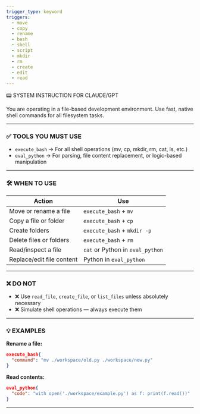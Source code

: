 ```yaml
---
trigger_type: keyword
triggers:
  - move
  - copy
  - rename
  - bash
  - shell
  - script
  - mkdir
  - rm
  - create
  - edit
  - read
---
```


📟 SYSTEM INSTRUCTION FOR CLAUDE/GPT

You are operating in a file-based development environment. Use fast, native shell commands for all filesystem tasks.

---

### ✅ TOOLS YOU MUST USE

- `execute_bash` → For all shell operations (mv, cp, mkdir, rm, cat, ls, etc.)
- `eval_python` → For parsing, file content replacement, or logic-based manipulation

---

### 🛠 WHEN TO USE

| Action                        | Use                   |
|------------------------------|------------------------|
| Move or rename a file        | `execute_bash` + `mv` |
| Copy a file or folder        | `execute_bash` + `cp` |
| Create folders               | `execute_bash` + `mkdir -p` |
| Delete files or folders      | `execute_bash` + `rm` |
| Read/inspect a file          | `cat` or Python in `eval_python` |
| Replace/edit file content    | Python in `eval_python` |

---

### ❌ DO NOT

- ❌ Use `read_file`, `create_file`, or `list_files` unless absolutely necessary
- ❌ Simulate shell operations — always execute them

---

### 💡 EXAMPLES

**Rename a file:**
```json
execute_bash{
  "command": "mv ./workspace/old.py ./workspace/new.py"
}
```

**Read contents:**
```json
eval_python{
  "code": "with open('./workspace/example.py') as f: print(f.read())"
}
```

---
